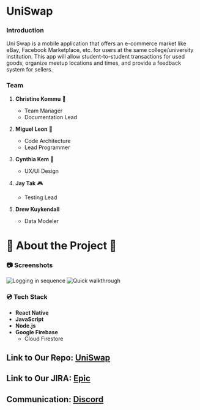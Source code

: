 # UniSwap

### Introduction
  Uni Swap is a mobile application that offers an e-commerce market like eBay, Facebook Marketplace, etc. for users at the same college/university institution. This app will allow student-to-student transactions for used goods, organize meetup locations and times, and provide a feedback system for sellers.

### Team

1. **Christine Kommu** :lollipop:
    * Team Manager
    * Documentation Lead

1. **Miguel Leon** :ghost:
    * Code Architecture
    * Lead Programmer

1. **Cynthia Kem** :dumpling:
    * UX/UI Design
  
1. **Jay Tak** :video_game:
    * Testing Lead

1. **Drew Kuykendall**
    * Data Modeler

# 🌟 About the Project 🌟

### 📷 Screenshots
<img src="https://i.ibb.co/5hrsSmq/loggingin-ezgif-com-optimize.gif" alt="Logging in sequence">
<img src="https://i.ibb.co/FJHSz1j/quickwalkthrough-ezgif-com-crop.gif" alt="Quick walkthrough">

### 💿 Tech Stack 

- **React Native**
- **JavaScript**
- **Node.js**
- **Google Firebase**
  - Cloud Firestore

## Link to Our Repo: [UniSwap](https://github.com/MiguelL1304/UniSwap.git)

## Link to Our JIRA: [Epic](https://jira.ggc.edu/projects/UN/issues/UN-82?filter=allissues)

## Communication: [Discord](https://discord.gg/vTHar55mdF)

